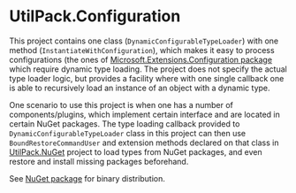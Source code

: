 # UtilPack.Configuration
This project contains one class (`DynamicConfigurableTypeLoader`) with one method (`InstantiateWithConfiguration`), which makes it easy to process configurations (the ones of [Microsoft.Extensions.Configuration package](http://www.nuget.org/packages/Microsoft.Extensions.Configuration) which require dynamic type loading.
The project does not specify the actual type loader logic, but provides a facility where with one single callback one is able to recursively load an instance of an object with a dynamic type.

One scenario to use this project is when one has a number of components/plugins, which implement certain interface and are located in certain NuGet packages.
The type loading callback provided to `DynamicConfigurableTypeLoader` class in this project can then use `BoundRestoreCommandUser` and extension methods declared on that class in [UtilPack.NuGet](../UtilPack.NuGet) project to load types from NuGet packages, and even restore and install missing packages beforehand.

See [NuGet package](http://www.nuget.org/packages/UtilPack.Configuration) for binary distribution.